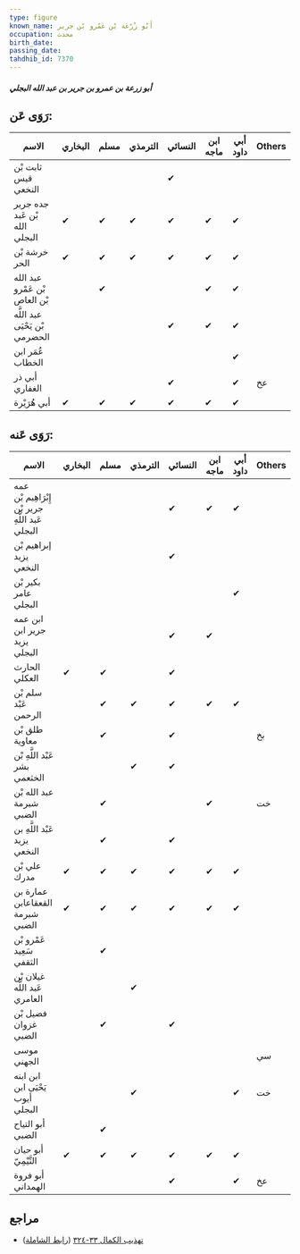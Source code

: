 ```yaml
---
type: figure
known_name: أَبُو زُرْعَة بْن عَمْرو بْن جرير
occupation: محدث
birth_date:
passing_date:
tahdhib_id: 7370
---
```

##### أبو زرعة بن عمرو بن جرير بن عبد الله البجلي

## رَوَى عَن:
| الاسم                          | البخاري | مسلم | الترمذي | النسائي | ابن ماجه | أبي داود | Others |
| ------------------------------ | ------- | ---- | ------- | ------- | -------- | -------- | ------ |
| ثابت بْن قيس النخعي            |         |      |         | ✔       |          |          |        |
| جده جرير بْن عَبد الله البجلي  | ✔       | ✔    | ✔       | ✔       | ✔        | ✔        |        |
| خرشة بْن الحر                  | ✔       | ✔    | ✔       | ✔       | ✔        | ✔        |        |
| عبد الله بْن عَمْرو بْن العاص  |         | ✔    |         |         | ✔        | ✔        |        |
| عبد اللَّه بْن يَحْيَى الحضرمي |         |      |         | ✔       | ✔        | ✔        |        |
| عُمَر ابن الخطاب               |         |      |         |         |          | ✔        |        |
| أبي ذر الغفاري                 |         |      |         | ✔       |          | ✔        | عخ     |
| أبي هُرَيْرة                   | ✔       | ✔    | ✔       | ✔       | ✔        | ✔        |        |
## رَوَى عَنه:
| الاسم                                            | البخاري | مسلم | الترمذي | النسائي | ابن ماجه | أبي داود | Others |
| ------------------------------------------------ | ------- | ---- | ------- | ------- | -------- | -------- | ------ |
| عمه إِبْرَاهِيم بْن جرير بْن عَبد اللَّهِ البجلي |         |      |         | ✔       | ✔        | ✔        |        |
| إبراهيم بْن يزيد النخعي                          |         |      |         | ✔       |          |          |        |
| بكير بْن عامر البجلي                             |         |      |         |         |          | ✔        |        |
| ابن عمه جرير ابن يزيد البجلي                     |         |      |         | ✔       | ✔        |          |        |
| الحارث العكلي                                    | ✔       | ✔    |         | ✔       |          |          |        |
| سلم بْن عَبْد الرحمن                             |         | ✔    | ✔       | ✔       | ✔        | ✔        |        |
| طلق بْن معاوية                                   |         | ✔    |         | ✔       |          |          | بخ     |
| عَبْد اللَّهِ بْن بشر الخثعمي                    |         |      | ✔       | ✔       |          |          |        |
| عبد الله بْن شبرمة الضبي                         |         | ✔    |         |         | ✔        |          | خت     |
| عَبْد اللَّهِ بن يزيد النخعي                     |         | ✔    |         | ✔       |          |          |        |
| علي بْن مدرك                                     | ✔       | ✔    | ✔       | ✔       | ✔        | ✔        |        |
| عمارة بن القعقاعابن شبرمة الضبي                  | ✔       | ✔    | ✔       | ✔       | ✔        | ✔        |        |
| عَمْرو بْن سَعِيد الثقفي                         |         | ✔    |         |         |          |          |        |
| غيلان بْن عَبد اللَّه العامري                    |         |      | ✔       |         |          |          |        |
| فضيل بْن غزوان الضبي                             |         | ✔    |         | ✔       |          |          |        |
| موسى الجهني                                      |         |      |         |         |          |          | سي     |
| ابن ابنه يَحْيَى ابن أيوب البجلي                 |         |      | ✔       |         |          | ✔        | خت     |
| أبو التياح الضبي                                 |         | ✔    |         |         |          |          |        |
| أبو حيان التَّيْمِيّ                             | ✔       | ✔    | ✔       | ✔       | ✔        | ✔        |        |
| أبو فروة الهمداني                                |         |      |         | ✔       |          | ✔        | عخ     |
## مراجع
- [تهذيب الكمال ٣٣-٣٢٤](obsidian://open?vault=Tahdhib-al-Kamal&file=Figures/٧٣٧٠-أبو%20زرعة%20بن%20عمرو%20بن%20جرير%20بن%20عبد%20الله%20البجلي) ([رابط الشاملة](https://shamela.ws/book/3722/17995))